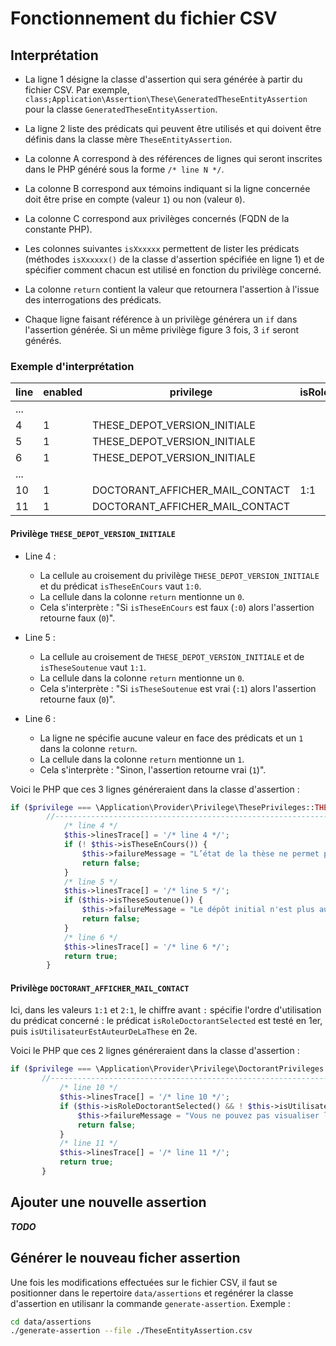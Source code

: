 # Fonctionnement du fichier CSV

## Interprétation

- La ligne 1 désigne la classe d'assertion qui sera générée à partir du fichier CSV.
Par exemple, `class;Application\Assertion\These\GeneratedTheseEntityAssertion` pour la classe `GeneratedTheseEntityAssertion`.

- La ligne 2 liste des prédicats qui peuvent être utilisés et qui doivent être définis dans la 
classe mère `TheseEntityAssertion`.
 
- La colonne A correspond à des références de lignes qui seront inscrites dans le PHP généré sous 
la forme `/* line N */`.
 
- La colonne B correspond aux témoins indiquant si la ligne concernée doit être prise en compte (valeur `1`) 
ou non (valeur `0`).
 
- La colonne C correspond aux privilèges concernés (FQDN de la constante PHP).
 
- Les colonnes suivantes `isXxxxxx` permettent de lister les prédicats (méthodes `isXxxxxx()` de la classe d'assertion
spécifiée en ligne 1) et de spécifier comment chacun est utilisé en fonction du privilège concerné.

- La colonne `return` contient la valeur que retournera l'assertion à l'issue des interrogations des prédicats.
 
- Chaque ligne faisant référence à un privilège générera un `if` dans l'assertion générée.
Si un même privilège figure 3 fois, 3 `if` seront générés.

### Exemple d'interprétation

|line|enabled| privilege                     | isRoleDoctorantSelected | isTheseEnCours | isTheseSoutenue | isUtilisateurEstAuteurDeLaThese |...| return |
|----|-------|-------------------------------|-------------------------|----------------|-----------------|---------------------------------|---|--------| 
|... |       |                               |                         |                |                 |                                 |   |        |
|4   |1      |THESE_DEPOT_VERSION_INITIALE   |                         | 1:0            |                 |                                 |...| 0      |
|5   |1      |THESE_DEPOT_VERSION_INITIALE   |                         |                | 1:1             |                                 |...| 0      |
|6   |1      |THESE_DEPOT_VERSION_INITIALE   |                         |                |                 |                                 |...| 1      |
|... |       |                               |                         |                |                 |                                 |   |        |
|10  |1      |DOCTORANT_AFFICHER_MAIL_CONTACT| 1:1                     |                |                 | 2:1                             |...| 0      |
|11  |1      |DOCTORANT_AFFICHER_MAIL_CONTACT|                         |                |                 |                                 |...| 1      |

#### Privilège `THESE_DEPOT_VERSION_INITIALE`

- Line 4 : 
  - La cellule au croisement du privilège `THESE_DEPOT_VERSION_INITIALE` et du prédicat `isTheseEnCours` vaut `1:0`.
  - La cellule dans la colonne `return` mentionne un `0`.
  - Cela s'interprète : "Si `isTheseEnCours` est faux (`:0`) alors l'assertion retourne faux (`0`)".

- Line 5 : 
  - La cellule au croisement de `THESE_DEPOT_VERSION_INITIALE` et de `isTheseSoutenue` vaut `1:1`.
  - La cellule dans la colonne `return` mentionne un `0`.
  - Cela s'interprète : "Si `isTheseSoutenue` est vrai (`:1`) alors l'assertion retourne faux (`0`)".

- Line 6 : 
  - La ligne ne spécifie aucune valeur en face des prédicats et un `1` dans la colonne `return`.
  - La cellule dans la colonne `return` mentionne un `1`.
  - Cela s'interprète : "Sinon, l'assertion retourne vrai (`1`)".

Voici le PHP que ces 3 lignes généreraient dans la classe d'assertion :

```php
if ($privilege === \Application\Provider\Privilege\ThesePrivileges::THESE_DEPOT_VERSION_INITIALE) {
        //--------------------------------------------------------------------------------------
            /* line 4 */
            $this->linesTrace[] = '/* line 4 */';
            if (! $this->isTheseEnCours()) {
                $this->failureMessage = "L’état de la thèse ne permet pas cette opération.";
                return false;
            }
            /* line 5 */
            $this->linesTrace[] = '/* line 5 */';
            if ($this->isTheseSoutenue()) {
                $this->failureMessage = "Le dépôt initial n'est plus autorisé car la date de soutenance est passée.";
                return false;
            }
            /* line 6 */
            $this->linesTrace[] = '/* line 6 */';
            return true;
        }
```

#### Privilège `DOCTORANT_AFFICHER_MAIL_CONTACT`

Ici, dans les valeurs `1:1` et `2:1`, le chiffre avant `:` spécifie l'ordre d'utilisation du prédicat
concerné : le prédicat `isRoleDoctorantSelected` est testé en 1er, puis `isUtilisateurEstAuteurDeLaThese` en 2e.

Voici le PHP que ces 2 lignes généreraient dans la classe d'assertion :

 ```php
if ($privilege === \Application\Provider\Privilege\DoctorantPrivileges::DOCTORANT_AFFICHER_EMAIL_CONTACT) {
        //--------------------------------------------------------------------------------------
            /* line 10 */
            $this->linesTrace[] = '/* line 10 */';
            if ($this->isRoleDoctorantSelected() && ! $this->isUtilisateurEstAuteurDeLaThese()) {
                $this->failureMessage = "Vous ne pouvez pas visualiser l’adresse de contact car vous n’êtes pas l’auteur de la thèse";
                return false;
            }
            /* line 11 */
            $this->linesTrace[] = '/* line 11 */';
            return true;
        }
```


## Ajouter une nouvelle assertion

***TODO***
 
## Générer le nouveau ficher assertion

Une fois les modifications effectuées sur le fichier CSV, il faut se positionner dans le repertoire `data/assertions`
et regénérer la classe d'assertion en utilisanr la commande `generate-assertion`.
Exemple : 
 
```bash
cd data/assertions 
./generate-assertion --file ./TheseEntityAssertion.csv
```